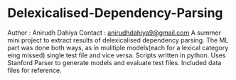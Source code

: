 # Delexicalised-Dependency-Parsing
Author : Anirudh Dahiya
Contact : anirudhdahiya9@gmail.com
A summer mini project to extract results of delexicalised dependency parsing.
The ML part was done both ways, as in mulitiple models(each for a lexical category eing missed) single test file and vice versa.
Scripts written in python. Uses Stanford Parser to generate models and evaluate test files. Included data files for reference.
